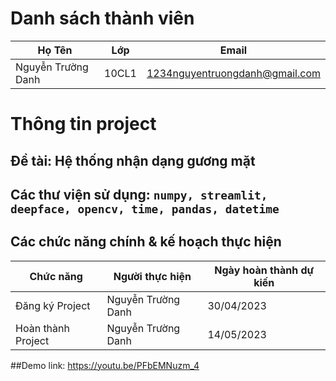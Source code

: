# Danh sách thành viên
Họ Tên|Lớp|Email
-|-|-
Nguyễn Trường Danh|10CL1|1234nguyentruongdanh@gmail.com

# Thông tin project
## Đề tài: Hệ thống nhận dạng gương mặt
## Các thư viện sử dụng: `numpy, streamlit, deepface, opencv, time, pandas, datetime`

## Các chức năng chính & kế hoạch thực hiện

Chức năng|Người thực hiện|Ngày hoàn thành dự kiến
-|-|-
Đăng ký Project|Nguyễn Trường Danh|30/04/2023
Hoàn thành Project|Nguyễn Trường Danh|14/05/2023

##Demo link:
https://youtu.be/PFbEMNuzm_4
